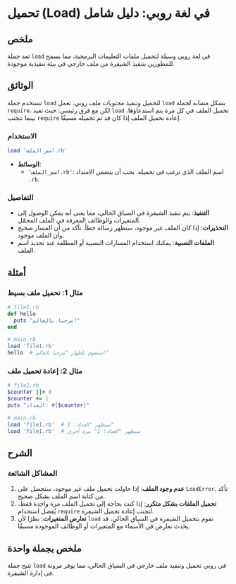 <!--
Meta Description: # تحميل (Load) في لغة روبي: دليل شامل ## ملخص تعد جملة `load` في لغة روبي وسيلة لتحميل ملفات التعليمات البرمجية، مما يسمح للمطورين بتنفيذ الشيفرة من م...
Meta Keywords: load, تحميل, الملف, ملف, الشيفرة
-->

# تحميل (Load) في لغة روبي: دليل شامل

## ملخص
تعد جملة `load` في لغة روبي وسيلة لتحميل ملفات التعليمات البرمجية، مما يسمح للمطورين بتنفيذ الشيفرة من ملف خارجي في بيئة تنفيذية موجودة.

## الوثائق
تستخدم جملة `load` لتحميل وتنفيذ محتويات ملف روبي. تعمل `load` بشكل مشابه لجملة `require`، لكن مع فرق رئيسي: حيث تعيد `load` تحميل الملف في كل مرة يتم استدعاؤها، بينما تتجنب `require` إعادة تحميل الملف إذا كان قد تم تحميله مسبقًا.

### الاستخدام
```ruby
load 'اسم_الملف.rb'
```
- **الوسائط**: 
  - `'اسم_الملف.rb'`: اسم الملف الذي ترغب في تحميله. يجب أن يتضمن الامتداد `.rb`.

### التفاصيل
- **التنفيذ**: يتم تنفيذ الشيفرة في السياق الحالي، مما يعني أنه يمكن الوصول إلى المتغيرات والوظائف المعرفة في الملف المحمّل.
- **التحذيرات**: إذا كان الملف غير موجود، ستظهر رسالة خطأ. تأكد من أن المسار صحيح وأن الملف موجود.
- **الملفات النسبية**: يمكنك استخدام المسارات النسبية أو المطلقة عند تحديد اسم الملف.

## أمثلة
### مثال 1: تحميل ملف بسيط
```ruby
# file1.rb
def hello
  puts "مرحبا بالعالم!"
end

# main.rb
load 'file1.rb'
hello  # ستقوم بإظهار "مرحبا بالعالم!"
```

### مثال 2: إعادة تحميل ملف
```ruby
# file1.rb
$counter ||= 0
$counter += 1
puts "العداد: #{$counter}"

# main.rb
load 'file1.rb'  # سيظهر "العداد: 1"
load 'file1.rb'  # سيظهر "العداد: 1" مرة أخرى
```

## الشرح
### المشاكل الشائعة
1. **عدم وجود الملف**: إذا حاولت تحميل ملف غير موجود، ستحصل على `LoadError`. تأكد من كتابة اسم الملف بشكل صحيح.
2. **تحميل الملفات بشكل متكرر**: إذا كنت بحاجة إلى تحميل الملف مرة واحدة فقط، يُفضل استخدام `require` لتجنب إعادة تحميل الشيفرة.
3. **تعارض المتغيرات**: نظرًا لأن `load` تقوم بتحميل الشيفرة في السياق الحالي، قد يحدث تعارض في الأسماء مع المتغيرات أو الوظائف الموجودة مسبقًا.

## ملخص بجملة واحدة
تتيح جملة `load` في روبي تحميل وتنفيذ ملف خارجي في السياق الحالي، مما يوفر مرونة في إدارة الشيفرة.